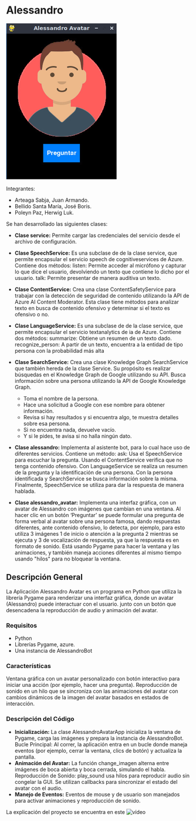 # Alessandro

![Alessandro](alessandro.jpeg)

Integrantes:

- Arteaga Sabja, Juan Armando.
- Bellido Santa María, José Boris.
- Poleyn Paz, Herwig Luk.

Se han desarrollado las siguientes clases:

- **Clase service:** Permite cargar las credenciales del servicio desde el archivo de configuración. 

- **Clase SpeechService:** Es una subclase de de la clase service, que permite encapsular el servicio speech de cognitiveservices de Azure. Contiene dos métodos:
listen: Permite acceder al micrófono y capturar lo que dice el usuario, devolviendo un texto que contiene lo dicho por el usuario.
talk: Permite presentar de manera auditiva un texto.

- **Clase ContentService:** Crea una clase ContentSafetyService para trabajar con la detección de seguridad de contenido utilizando la API de Azure AI Content Moderator. Esta clase tiene métodos para analizar texto en busca de contenido ofensivo y determinar si el texto es ofensivo o no. 

- **Clase LanguageService:** Es una subclase de de la clase service, que permite encapsular el servicio textanalytics de ia de Azure. Contiene dos métodos:
summarize: Obtiene un resumen de un texto dado.
recognize_person: A partir de un texto, encuentra a la entidad de tipo persona con la probabilidad más alta

- **Clase SearchService:**  Crea una clase Knowledge Graph SearchService que también hereda de la clase Service. Su propósito es realizar búsquedas en el Knowledge Graph de Google utilizando su API. Busca información sobre una persona utilizando la API de Google Knowledge Graph.

  * Toma el nombre de la persona.
  * Hace una solicitud a Google con ese nombre para obtener información.
  * Revisa si hay resultados y si encuentra algo, te muestra detalles sobre esa persona.
  * Si no encuentra nada, devuelve vacío.
  * Y si le pides, te avisa si no halla ningún dato.

- **Clase alessandro:** Implementa al asistente bot, para lo cual hace uso de diferentes servicios. Contiene un método:
ask: Usa el SpeechService para escuchar la pregunta. Usando el ContentService verifica que no tenga contenido ofensivo. Con LanguageService se realiza un resumen de la pregunta y la identificación de una persona. Con la persona identificada y SearchService se busca información sobre la misma. Finalmente, SpeechService se utiliza para dar la respuesta de manera hablada.

- **Clase alessandro_avatar:** Implementa una interfaz gráfica, con un avatar de Alessandro con imágenes que cambian en una ventana. Al hacer clic en un botón ‘Preguntar’ se puede formular una pregunta de forma verbal al avatar sobre una persona famosa, dando respuestas diferentes, ante contenido ofensivo, lo detecta, por ejemplo, para esto utiliza 3 imágenes 1 de inicio o atención a la pregunta 2 mientras se ejecuta y 3 de vocalización de respuesta, ya que la respuesta es en formato de sonido. Está usando Pygame para hacer la ventana y las animaciones, y también maneja acciones diferentes al mismo tiempo usando "hilos" para no bloquear la ventana. 

## Descripción General
La Aplicación Alessandro Avatar es un programa en Python que utiliza la librería Pygame para renderizar una interfaz gráfica, donde un avatar (Alessandro) puede interactuar con el usuario. junto con un botón que desencadena la reproducción de audio y animación del avatar.
### Requisitos
- Python
- Librerías Pygame, azure.
- Una instancia de AlessandroBot

### Características
Ventana gráfica con un avatar personalizado con botón interactivo para iniciar una acción (por ejemplo, hacer una pregunta).
Reproducción de sonido en un hilo que se sincroniza con las animaciones del avatar con cambios dinámicos de la imagen del avatar basados en estados de interacción.

### Descripción del Código
- **Inicialización:** La clase AlessandroAvatarApp inicializa la ventana de Pygame, carga las imágenes y prepara la instancia de AlessandroBot.
Bucle Principal: Al correr, la aplicación entra en un bucle donde maneja eventos (por ejemplo, cerrar la ventana, clics de botón) y actualiza la pantalla.
- **Animación del Avatar:** La función change_imagen alterna entre imágenes de boca abierta y boca cerrada, simulando el habla.
Reproducción de Sonido: play_sound usa hilos para reproducir audio sin congelar la GUI. Se utilizan callbacks para sincronizar el estado del avatar con el audio.
- **Manejo de Eventos:** Eventos de mouse y de usuario son manejados para activar animaciones y reproducción de sonido.

La explicación del proyecto se encuentra en este ![vídeo](https://docs.google.com/spreadsheets/d/1DFQ9TnhQVQNwyjeb3CV9IoBUTqw-nAMWmzaeIjzw89o/edit#gid=0)
